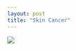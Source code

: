 ```yaml
---
layout: post
title: "Skin Cancer"
---
```


<img id="img" src="https://preview.redd.it/gbd8l8vo64d51.png?width=957&format=png&auto=webp&s=24fe44a6966174044c0616fd23b2b93fde16cf89"/>
